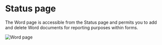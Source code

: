 Status page
=========

The Word page is accessible from the Status page and permits you to add and delete Word documents for reporting purposes within forms.

![Word page](Images/word.png)

